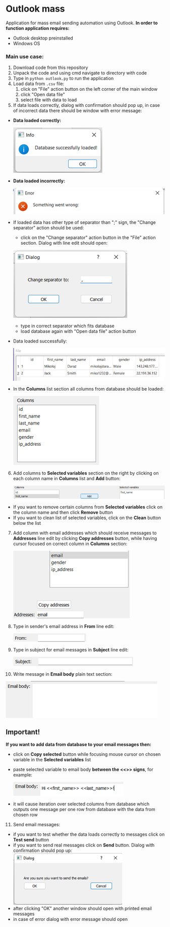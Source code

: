 # Outlook mass

Application for mass email sending automation using Outlook. **In order to function application requires:**
- Outlook desktop preinstalled
- Windows OS 

### Main use case:
1. Download code from this repository
1. Unpack the code and using cmd navigate to directory with code
1. Type in `python outlook.py` to run the application
1. Load data from `.csv` file:
   1. click on "File" action button on the left corner of the main window
   2. click "Open data file"
   3. select file with data to load
2. If data loads correctly, dialog with confirmation should pop up, in case of incorrect data there should be window with error message:

- **Data loaded correctly:**

   ![img.png](static/img_readme/img.png)

- **Data loaded incorrectly:**

   ![img_1.png](static/img_readme/img_1.png)

- If loaded data has other type of separator than ";" sign, the "Change separator" action should be used:
  - click on the "Change separator" action button in the "File" action section. Dialog with line edit should open:
   
   ![img_2.png](static/img_readme/img_2.png)

  - type in correct separator which fits database
  - load database again with "Open data file" action button
- Data loaded successfully:

   ![img_12.png](static/img_readme/img_12.png)

- In the **Columns** list section all columns from database should be loaded:

   ![img_3.png](static/img_readme/img_3.png)

6. Add columns to **Selected variables** section on the right by clicking on each column name in **Columns** list and **Add** button:

   ![img_4.png](static/img_readme/img_4.png)

- If you want to remove certain columns from **Selected variables** click on the column name and then click **Remove** button
- If you want to clean list of selected variables, click on the **Clean** button below the list 

7. Add column with email addresses which should receive messages to **Addresses** line edit by clicking **Copy addresses** button, while having cursor focused on correct column in **Columns** section:

   ![img_5.png](static/img_readme/img_5.png)

8. Type in sender's email address in **From** line edit:

   ![img_6.png](static/img_readme/img_6.png)

9. Type in subject for email messages in **Subject** line edit:

   ![img_8.png](static/img_readme/img_8.png)

10. Write message in **Email body** plain text section:

   ![img_9.png](static/img_readme/img_9.png)

## Important!
**If you want to add data from database to your email messages then:**
- click on **Copy selected** button while focusing mouse cursor on chosen variable in the **Selected variables** list
- paste selected variable to email body **between the <<>> signs**, for example:
  
   ![img_10.png](static/img_readme/img_10.png)
- it will cause iteration over selected columns from database which outputs one message per one row from database with the data from chosen row

11. Send email messages:
   - if you want to test whether the data loads correctly to messages  click on **Test send** button
   - if you want to send real messages click on **Send** button. Dialog with confirmation should pop up:
   ![img_11.png](static/img_readme/img_11.png)
   - after clicking "OK" another window should open with printed email messages
   - in case of error dialog with error message should open

